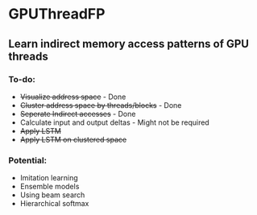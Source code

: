 # GPUThreadFP

## Learn indirect memory access patterns of GPU threads

### To-do: 
* ~~Visualize address space~~ - Done  
* ~~Cluster address space by threads/blocks~~ - Done
* ~~Seperate Indirect accesses~~ - Done
* Calculate input and output deltas - Might not be required 
* ~~Apply LSTM~~ 
* ~~Apply LSTM on clustered space~~ 

### Potential: 
* Imitation learning
* Ensemble models
* Using beam search 
* Hierarchical softmax 

